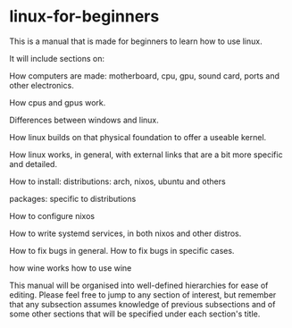 # linux-for-beginners

This is a manual that is made for beginners to learn how to use linux.



It will include sections on:

How computers are made:
motherboard, cpu, gpu, sound card, ports and other electronics.

How cpus and gpus work.


Differences between windows and linux.

How linux builds on that physical foundation to offer a useable kernel.

How linux works, in general, with external links that are a bit more specific and detailed.


How to install:
distributions:
arch,
nixos,
ubuntu and others

packages: specific to distributions



How to configure nixos

How to write systemd services, in both nixos and other distros.

How to fix bugs in general.
How to fix bugs in specific cases.



how wine works
how to use wine


This manual will be organised into well-defined hierarchies for ease of editing. Please feel free to jump to any section of interest,
but remember that any subsection assumes knowledge of previous subsections and of some other sections that will be specified under each section's title.
















